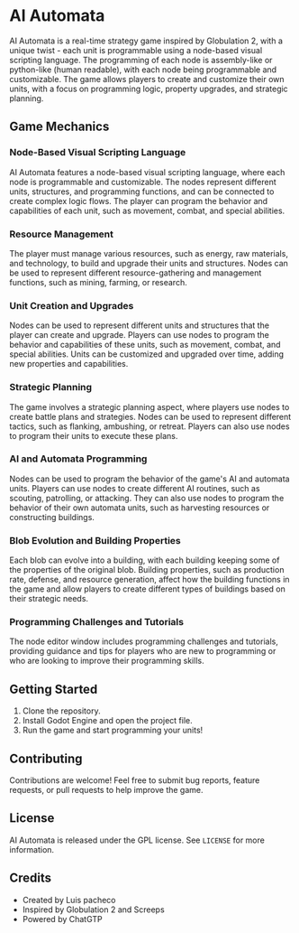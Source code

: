 # AI Automata

AI Automata is a real-time strategy game inspired by Globulation 2, with a unique twist - each unit is programmable using a node-based visual scripting language. The programming of each node is assembly-like or python-like (human readable), with each node being programmable and customizable. The game allows players to create and customize their own units, with a focus on programming logic, property upgrades, and strategic planning.

## Game Mechanics

### Node-Based Visual Scripting Language

AI Automata features a node-based visual scripting language, where each node is programmable and customizable. The nodes represent different units, structures, and programming functions, and can be connected to create complex logic flows. The player can program the behavior and capabilities of each unit, such as movement, combat, and special abilities.

### Resource Management

The player must manage various resources, such as energy, raw materials, and technology, to build and upgrade their units and structures. Nodes can be used to represent different resource-gathering and management functions, such as mining, farming, or research.

### Unit Creation and Upgrades

Nodes can be used to represent different units and structures that the player can create and upgrade. Players can use nodes to program the behavior and capabilities of these units, such as movement, combat, and special abilities. Units can be customized and upgraded over time, adding new properties and capabilities.

### Strategic Planning

The game involves a strategic planning aspect, where players use nodes to create battle plans and strategies. Nodes can be used to represent different tactics, such as flanking, ambushing, or retreat. Players can also use nodes to program their units to execute these plans.

### AI and Automata Programming

Nodes can be used to program the behavior of the game's AI and automata units. Players can use nodes to create different AI routines, such as scouting, patrolling, or attacking. They can also use nodes to program the behavior of their own automata units, such as harvesting resources or constructing buildings.

### Blob Evolution and Building Properties

Each blob can evolve into a building, with each building keeping some of the properties of the original blob. Building properties, such as production rate, defense, and resource generation, affect how the building functions in the game and allow players to create different types of buildings based on their strategic needs.

### Programming Challenges and Tutorials

The node editor window includes programming challenges and tutorials, providing guidance and tips for players who are new to programming or who are looking to improve their programming skills.

## Getting Started

1. Clone the repository.
2. Install Godot Engine and open the project file.
3. Run the game and start programming your units!

## Contributing

Contributions are welcome! Feel free to submit bug reports, feature requests, or pull requests to help improve the game.

## License

AI Automata is released under the GPL license. See `LICENSE` for more information.

## Credits

- Created by Luis pacheco
- Inspired by Globulation 2 and Screeps
- Powered by ChatGTP